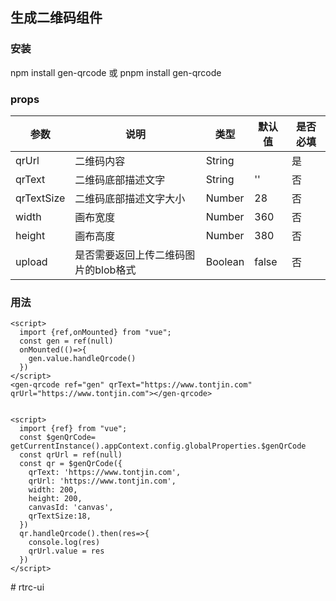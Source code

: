 

## 生成二维码组件
### 安装
npm install gen-qrcode  或  pnpm install gen-qrcode
### props
| 参数         | 说明                   | 类型 | 默认值 | 是否必填 |
|------------|----------------------| ---- |-----|------|
| qrUrl      | 二维码内容                | String |   | 是    |
| qrText     | 二维码底部描述文字            | String | ''  | 否    |
| qrTextSize | 二维码底部描述文字大小          | Number | 28  | 否    |
| width      | 画布宽度                 | Number | 360 | 否    |
| height     | 画布高度                 | Number | 380 | 否    |
| upload  | 是否需要返回上传二维码图片的blob格式 | Boolean | false | 否    |
### 用法
```vue
<script>
  import {ref,onMounted} from "vue";
  const gen = ref(null)
  onMounted(()=>{
	gen.value.handleQrcode()
  })
</script>
<gen-qrcode ref="gen" qrText="https://www.tontjin.com"  qrUrl="https://www.tontjin.com"></gen-qrcode>
```
```vue

<script>
  import {ref} from "vue";
  const $genQrCode= getCurrentInstance().appContext.config.globalProperties.$genQrCode
  const qrUrl = ref(null)
  const qr = $genQrCode({
	qrText: 'https://www.tontjin.com',
	qrUrl: 'https://www.tontjin.com',
  	width: 200,
  	height: 200,
  	canvasId: 'canvas',
  	qrTextSize:18,
  })
  qr.handleQrcode().then(res=>{
  	console.log(res)
  	qrUrl.value = res
  })
</script>
```
#   r t r c - u i  
 